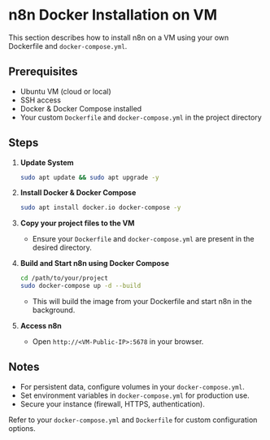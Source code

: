 # n8n Docker Installation on VM

This section describes how to install n8n on a VM using your own Dockerfile and `docker-compose.yml`.

## Prerequisites
- Ubuntu VM (cloud or local)
- SSH access
- Docker & Docker Compose installed
- Your custom `Dockerfile` and `docker-compose.yml` in the project directory

## Steps

1. **Update System**
   ```bash
   sudo apt update && sudo apt upgrade -y
   ```

2. **Install Docker & Docker Compose**
   ```bash
   sudo apt install docker.io docker-compose -y
   ```

3. **Copy your project files to the VM**
   - Ensure your `Dockerfile` and `docker-compose.yml` are present in the desired directory.

4. **Build and Start n8n using Docker Compose**
   ```bash
   cd /path/to/your/project
   sudo docker-compose up -d --build
   ```
   - This will build the image from your Dockerfile and start n8n in the background.

5. **Access n8n**
   - Open `http://<VM-Public-IP>:5678` in your browser.

## Notes
- For persistent data, configure volumes in your `docker-compose.yml`.
- Set environment variables in `docker-compose.yml` for production use.
- Secure your instance (firewall, HTTPS, authentication).

Refer to your `docker-compose.yml` and `Dockerfile` for custom configuration options.
